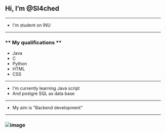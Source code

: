 ## **Hi, I’m @Sl4ched**
***

- I'm student on INU 

***

### ** My qualifications **

- Java 
- C
- Python
- HTML
- CSS

***
- I'm currently learning Java script 
- And postgre SQL as data base 
***
- My aim is  "Backend development"
***



### ![image](https://i.pinimg.com/564x/34/16/65/341665199bb597cdfae9848f975b844f.jpg)
